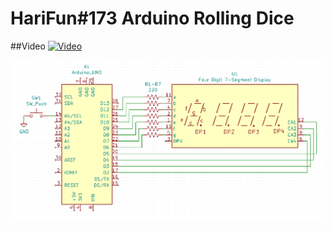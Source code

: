 # HariFun#173 Arduino Rolling Dice

##Video
[![Video](http://img.youtube.com/vi/H5MHwr1_3TI/0.jpg)](http://www.youtube.com/watch?v=H5MHwr1_3TI)

![Schematic](https://github.com/hwiguna/HariFun_173_Four_Digit_Dice/blob/master/Schematic.PNG "Schematic")


